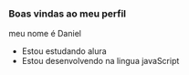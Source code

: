 ### Boas vindas ao meu perfil 

meu nome é Daniel 

- Estou estudando alura
- Estou desenvolvendo na lingua javaScript

